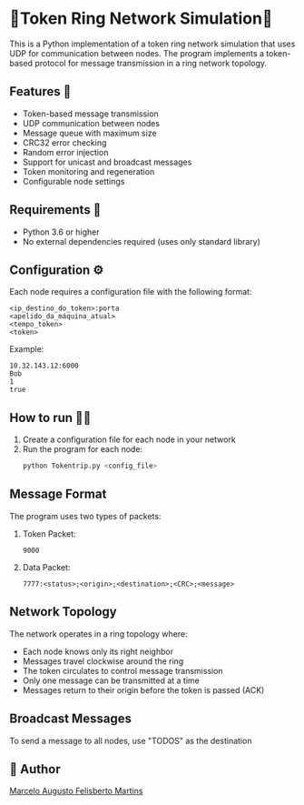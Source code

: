 # 💍Token Ring Network Simulation💍

This is a Python implementation of a token ring network simulation that uses UDP for communication between nodes. The program implements a token-based protocol for message transmission in a ring network topology.

## Features 🧾

- Token-based message transmission
- UDP communication between nodes
- Message queue with maximum size
- CRC32 error checking
- Random error injection
- Support for unicast and broadcast messages
- Token monitoring and regeneration
- Configurable node settings

## Requirements 📕

- Python 3.6 or higher
- No external dependencies required (uses only standard library)

## Configuration ⚙

Each node requires a configuration file with the following format:

```
<ip_destino_do_token>:porta
<apelido_da_máquina_atual>
<tempo_token>
<token>
```

Example:
```
10.32.143.12:6000
Bob
1
true
```

## How to run 🤔💭

1. Create a configuration file for each node in your network
2. Run the program for each node:
   ```bash
   python Tokentrip.py <config_file>
   ```

## Message Format

The program uses two types of packets:

1. Token Packet:
   ```
   9000
   ```

2. Data Packet:
   ```
   7777:<status>;<origin>;<destination>;<CRC>;<message>
   ```
   
## Network Topology

The network operates in a ring topology where:
- Each node knows only its right neighbor
- Messages travel clockwise around the ring
- The token circulates to control message transmission
- Only one message can be transmitted at a time
- Messages return to their origin before the token is passed (ACK)

## Broadcast Messages
To send a message to all nodes, use "TODOS" as the destination

## 🤝 Author
[Marcelo Augusto Felisberto Martins](https://github.com/MFelisberto)
